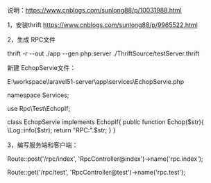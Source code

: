 说明：https://www.cnblogs.com/sunlong88/p/10031988.html

1，安装thrift
https://www.cnblogs.com/sunlong88/p/9965522.html

2，生成 RPC文件

thrift -r --out ./app --gen php:server ./ThriftSource/testServer.thrift


新建 EchopServie文件：

E:\workspace\laravel51-server\app\services\EchopServie.php



namespace Services;

use Rpc\Test\EchopIf;

 
class EchopServie implements EchopIf{
    public function Echop($str){
        \Log::info($str);
        return "RPC:".$str;
    }
}
　　

3，编写服务端和客户端：

Route::post('/rpc/index', 'RpcController@index')->name('rpc.index');

Route::get('/rpc/test', 'RpcController@test')->name('rpc.test');


  
  
    
    
